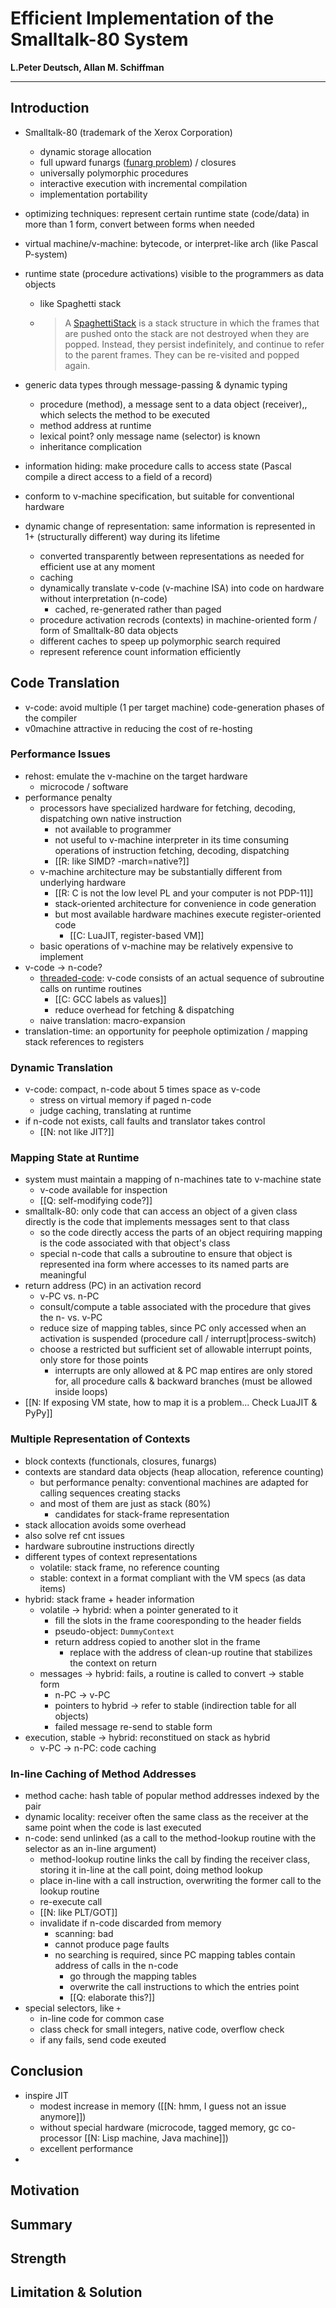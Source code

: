 # Efficient Implementation of the Smalltalk-80 System

**L.Peter Deutsch, Allan M. Schiffman**

---



## Introduction

* Smalltalk-80 (trademark of the Xerox Corporation)

  * dynamic storage allocation
  * full upward funargs ([funarg problem](https://en.wikipedia.org/wiki/Funarg_problem)) / closures
  * universally polymorphic procedures
  * interactive execution with incremental compilation
  * implementation portability

* optimizing techniques: represent certain runtime state (code/data) in more than 1 form, convert between forms when needed

* virtual machine/v-machine: bytecode, or interpret-like arch (like Pascal P-system)

* runtime state (procedure activations) visible to the programmers as data objects

  * like Spaghetti stack

  * > A [SpaghettiStack](https://wiki.c2.com/?SpaghettiStack) is a stack structure in which the frames that are pushed onto the stack are not destroyed when they are popped. Instead, they persist indefinitely, and continue to refer to the parent frames. They can be re-visited and popped again.

* generic data types through message-passing & dynamic typing

  * procedure (method), a message sent to a data object (receiver),, which selects the method to be executed
  * method address at runtime
  * lexical point? only message name (selector) is known
  * inheritance complication

* information hiding: make procedure calls to access state (Pascal compile a direct access to a field of a record)

* conform to v-machine specification, but suitable for conventional hardware

* dynamic change of representation: same information is represented in 1+ (structurally different) way during its lifetime

  * converted transparently between representations as needed for efficient use at any moment
  * caching
  * dynamically translate v-code (v-machine ISA) into code on hardware without interpretation (n-code)
    * cached, re-generated rather than paged
  * procedure activation recrods (contexts) in machine-oriented form / form of Smalltalk-80 data objects
  * different caches to speep up polymorphic search required
  * represent reference count information efficiently



## Code Translation

* v-code: avoid multiple (1 per target machine) code-generation phases of the compiler
* v0machine attractive in reducing the cost of re-hosting



### Performance Issues

* rehost: emulate the v-machine on the target hardware
  * microcode / software
* performance penalty
  * processors have specialized hardware for fetching, decoding, dispatching own native instruction
    * not available to programmer
    * not useful to v-machine interpreter in its time consuming operations of instruction fetching, decoding, dispatching
    * [[R: like SIMD? -march=native?]]
  * v-machine architecture may be substantially different from underlying hardware
    * [[R: C is not the low level PL and your computer is not PDP-11]]
    * stack-oriented architecture for convenience in code generation
    * but most available hardware machines execute register-oriented code
      * [[C: LuaJIT, register-based VM]]
  * basic operations of v-machine may be relatively expensive to implement
* v-code $\to$ n-code?
  * [threaded-code](https://www.complang.tuwien.ac.at/forth/threaded-code.html): v-code consists of an actual sequence of subroutine calls on runtime routines
    * [[C: GCC labels as values]]
    * reduce overhead for fetching & dispatching
  * naive translation: macro-expansion
* translation-time: an opportunity for peephole optimization / mapping stack references to registers



### Dynamic Translation

* v-code: compact, n-code about 5 times space as v-code
  * stress on virtual memory if paged n-code
  * judge caching, translating at runtime
* if n-code not exists, call faults and translator takes control
  * [[N: not like JIT?]]



### Mapping State at Runtime

* system must maintain a mapping of n-machines tate to v-machine state
  * v-code available for inspection
  * [[Q: self-modifying code?]]
* smalltalk-80: only code that can access an object of a given  class directly is the code that implements messages sent to that class
  * so the code directly access the parts of an object requiring mapping is the code associated with that object's class
  * special n-code that calls a subroutine to ensure that object is represented ina form where accesses to its named parts are meaningful
* return address (PC) in an activation record
  * v-PC vs. n-PC
  * consult/compute a table associated with the procedure that gives the n- vs. v-PC
  * reduce size of mapping tables, since PC only accessed when an activation is suspended (procedure call / interrupt|process-switch)
  * choose a restricted but sufficient set of allowable interrupt points, only store for those points
    * interrupts are only allowed at & PC map entires are only stored for, all procedure calls & backward branches (must be allowed inside loops)
* [[N: If exposing VM state, how to map it is a problem... Check LuaJIT & PyPy]]



### Multiple Representation of Contexts

* block contexts (functionals, closures, funargs)
* contexts are standard data objects (heap allocation, reference counting)
  * but performance penalty: conventional machines are adapted for calling sequences creating stacks
  * and most of them are just as stack (80%)
    * candidates for stack-frame representation
* stack allocation avoids some overhead
* also solve ref cnt issues
* hardware subroutine instructions directly
* different types of context representations
  * volatile: stack frame, no reference counting
  * stable: context in a format compliant with the VM specs (as data items)
* hybrid: stack frame + header information
  * volatile $\to$ hybrid: when a pointer generated to it
    * fill the slots in the frame cooresponding to the header fields
    * pseudo-object: `DummyContext`
    * return address copied to another slot in the frame
      * replace with the address of clean-up routine that stabilizes the context on return
  * messages $\to$ hybrid: fails, a routine is called to convert $\to$ stable form
    * n-PC $\to$ v-PC
    * pointers to hybrid $\to$ refer to stable (indirection table for all objects)
    * failed message re-send to stable form
* execution, stable $\to$ hybrid: reconstitued on stack as hybrid
  * v-PC $\to$ n-PC: code caching



### In-line Caching of Method Addresses

* method cache: hash table of popular method addresses indexed by the pair
* dynamic locality: receiver often the same class as the receiver at the same point when the code is last executed
* n-code: send unlinked (as a call to the method-lookup routine with the selector as an in-line argument)
  * method-lookup routine links the call by finding the receiver class, storing it in-line at the call point, doing method lookup
  * place in-line with a call instruction, overwriting the former call to the lookup routine
  * re-execute call
  * [[N: like PLT/GOT]]
  * invalidate if n-code discarded from memory
    * scanning: bad
    * cannot produce page faults
    * no searching is required, since PC mapping tables contain address of calls in the n-code
      * go through the mapping tables
      * overwrite the call instructions to which the entries point
      * [[Q: elaborate this?]]
* special selectors, like `+`
  * in-line code for common case
  * class check for small integers, native code, overflow check
  * if any fails, send code exeuted



## Conclusion

* inspire JIT
  * modest increase in memory ([[N: hmm, I guess not an issue anymore]])
  * without special hardware (microcode, tagged memory, gc co-processor [[N: Lisp machine, Java machine]])
  * excellent performance
* 















## Motivation

## Summary

## Strength

## Limitation & Solution



